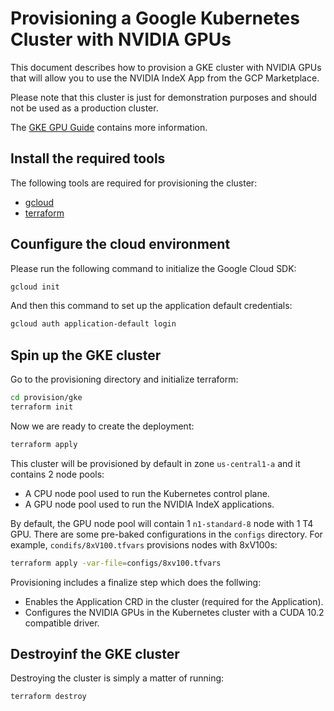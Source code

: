 # Provisioning a Google Kubernetes Cluster with NVIDIA GPUs

This document describes how to provision a GKE cluster with NVIDIA GPUs that
will allow you to use the NVIDIA IndeX App from the GCP Marketplace.

Please note that this cluster is just for demonstration purposes and should not
be used as a production cluster.

The [GKE GPU Guide](https://cloud.google.com/kubernetes-engine/docs/how-to/gpus)
contains more information.

## Install the required tools

The following tools are required for provisioning the cluster:

- [gcloud](https://cloud.google.com/sdk/docs/quickstarts)
- [terraform](https://www.terraform.io/downloads.html)

## Counfigure the cloud environment 

Please run the following command to initialize the Google Cloud SDK:
```sh
gcloud init
```

And then this command to set up the application default credentials:
```sh
gcloud auth application-default login
```

## Spin up the GKE cluster

Go to the provisioning directory and initialize terraform:
```sh
cd provision/gke
terraform init
```

Now we are ready to create the deployment:
```sh
terraform apply
```

This cluster will be provisioned by default in zone `us-central1-a` and it
contains 2 node pools:
* A CPU node pool used to run the Kubernetes control plane.
* A GPU node pool used to run the NVIDIA IndeX applications.

By default, the GPU node pool will contain 1 `n1-standard-8` node with 1 T4 GPU.
There are some pre-baked configurations in the `configs` directory. For example,
`condifs/8xV100.tfvars` provisions nodes with 8xV100s:

```sh
terraform apply -var-file=configs/8xv100.tfvars
```

Provisioning includes a finalize step which does the follwing:
- Enables the Application CRD in the cluster (required for the Application).
- Configures the NVIDIA GPUs in the Kubernetes cluster with a CUDA 10.2
  compatible driver.

## Destroyinf the GKE cluster

Destroying the cluster is simply a matter of running:
```sh
terraform destroy
```
